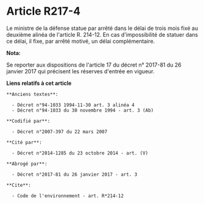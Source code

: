# Article R217-4

Le ministre de la défense statue par arrêté dans le délai de trois mois fixé au deuxième alinéa de l'article R. 214-12. En
cas d'impossibilité de statuer dans ce délai, il fixe, par arrêté motivé, un délai complémentaire.

**Nota:**

Se reporter aux dispositions de l'article 17 du décret n° 2017-81 du 26 janvier 2017 qui précisent les réserves d'entrée en
vigueur.

**Liens relatifs à cet article**

	**Anciens textes**:

	  - Décret n°94-1033 1994-11-30 art. 3 alinéa 4
	  - Décret n°94-1033 du 30 novembre 1994 - art. 3 (Ab)

	**Codifié par**:

	  - Décret n°2007-397 du 22 mars 2007

	**Cité par**:

	  - Décret n°2014-1285 du 23 octobre 2014 - art. (V)

	**Abrogé par**:

	  - Décret n°2017-81 du 26 janvier 2017 - art. 3

	**Cite**:

	  - Code de l'environnement - art. R*214-12
